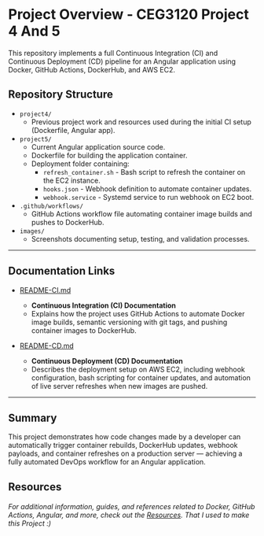 # Project Overview - CEG3120 Project 4 And 5

This repository implements a full Continuous Integration (CI) and Continuous Deployment (CD) pipeline for an Angular application using Docker, GitHub Actions, DockerHub, and AWS EC2.

## Repository Structure

- `project4/`  
  - Previous project work and resources used during the initial CI setup (Dockerfile, Angular app).
- `project5/`  
  - Current Angular application source code.
  - Dockerfile for building the application container.
  - Deployment folder containing:
    - `refresh_container.sh` - Bash script to refresh the container on the EC2 instance.
    - `hooks.json` - Webhook definition to automate container updates.
    - `webhook.service` - Systemd service to run webhook on EC2 boot.
- `.github/workflows/`  
  - GitHub Actions workflow file automating container image builds and pushes to DockerHub.
- `images/`  
  - Screenshots documenting setup, testing, and validation processes.

---

## Documentation Links

- [README-CI.md](https://github.com/WSU-kduncan/ceg3120-cicd-Jakecuso/blob/main/project4/README.MD)
  - **Continuous Integration (CI) Documentation**  
  - Explains how the project uses GitHub Actions to automate Docker image builds, semantic versioning with git tags, and pushing container images to DockerHub.

- [README-CD.md](https://github.com/WSU-kduncan/ceg3120-cicd-Jakecuso/blob/main/project5/README.md)
  - **Continuous Deployment (CD) Documentation**  
  - Describes the deployment setup on AWS EC2, including webhook configuration, bash scripting for container updates, and automation of live server refreshes when new images are pushed.

---

## Summary

This project demonstrates how code changes made by a developer can automatically trigger container rebuilds, DockerHub updates, webhook payloads, and container refreshes on a production server — achieving a fully automated DevOps workflow for an Angular application.

## **Resources**
###### For additional information, guides, and references related to Docker, GitHub Actions, Angular, and more, check out the [Resources](https://github.com/WSU-kduncan/ceg3120-cicd-Jakecuso/blob/main/project4/README-RESOURCES.md). That I used to make this Project :)
